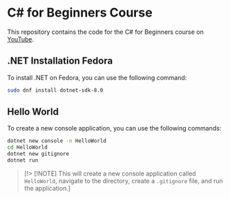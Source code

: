 # C# for Beginners Course

This repository contains the code for the C# for Beginners course on [YouTube](https://www.youtube.com/playlist?list=PLdo4fOcmZ0oVxKLQCHpiUWun7vlJJvUiN).

## .NET Installation Fedora

To install .NET on Fedora, you can use the following command:

```bash
sudo dnf install dotnet-sdk-8.0
```

## Hello World

To create a new console application, you can use the following commands:

```bash
dotnet new console -n HelloWorld
cd HelloWorld
dotnet new gitignore
dotnet run
```

> [!> [!NOTE]
> This will create a new console application called `HelloWorld`, navigate to the directory, create a `.gitignore` file, and run the application.]
